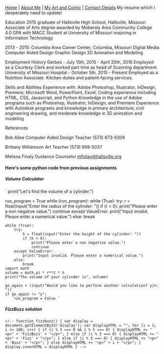 [Home](README.md) | [About Me](aboutme.md) | [My Art and Comic](art.md) | [Contact Details](contact.md)
My resume which I desperately need to update!

Education
2015 graduate of Hallsville High School, Hallsville, Missouri 
Associate of Arts degree awarded by Moberaly Area Community College
4.0 GPA with MACC
Student at University of Missouri majoring in Information Technology

2013 - 2015: Columbia Area Career Center, Columbia, Missouri
Digital Media
Computer Aided Design
Graphic Design
3D Animation and Modeling

Employment History
Gerbes - July 15th, 2015 - April 20th, 2016
Employed as a Courtesy Clerk and worked part time as head of Scanning department.
University of Missouri Hospital - October 5th, 2015 - Present
Employed as a Nutrition Associate. Kitchen duties and patient-facing services.

Skills and Abilities
Experience with: Adobe Photoshop, Illustrator, InDesign, Premiere; Microsoft Word, PowerPoint, Excel;
Coding experience including HTML, CSS, Javascript, and Python
Knowledge in the use of Adobe programs such as Photoshop, Illustrator, InDesign, and Premiere
Experience with Autodesk programs and knowledge in primary architecture, civil engineering drawing, and moderate knowledge in 3D animation and modeling

References

Bob Allee
Computer Aided Design Teacher
(573) 673-9309

Brittany Williamson
Art Teacher
(573) 999-5037

Melissa Finaly
Guidance Counselor
mfinlay@hallsville.org 

#### Here's some python code from previous assignments
##### Volume Calculator
` print("Let\'s find the volume of a cylinder.")

run_program = True
while (run_program):
    while (True):
        try:
            r = float(input("Enter the radius of the cylinder: "))
            if (r < 0):
                print("Please enter a non negative value.")
                continue
        except ValueError:
            print("Input invalid. Please enter a numerical value.")
        else:
            break

    while (True):
        try:
            h = float(input("Enter the height of the cylinder: "))
            if (h < 0):
                print("Please enter a non negative value.")
                continue
        except ValueError:
            print("Input invalid. Please enter a numerical value.")
        else:
            break
    import math
    volume = math.pi * r**2 * h
    print("The volume of your cylinder is", volume)

    go_again = (input("Would you like to perform another calculation? y/n: "))
    if go_again != "y":
        run_program = False `

##### FizzBuzz solution
` <!-- function fizzbuzz() {
	var display = document.getElementById('display');
	var displayHTML = "";
	for (i = 1; i <= 100; i++) {
		if (i % 3 === 0 && i % 5 === 0) {
			displayHTML += "<p>" + 'FizzBuzz' + "</p>";
		} else if (i % 3 === 0) {
			displayHTML += "<p>" + 'Fizz' + "</p>";
		} else if (i % 5 === 0) {
			displayHTML += "<p>" + 'Buzz' + "</p>";
		} else
		displayHTML += "<p>" + i + "</p>";
	}
	display.innerHTML = displayHTML
} --> `

